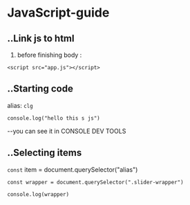 # JavaScript-guide

## ..Link js to html
1. before finishing body :
```
<script src="app.js"></script>
```
## ..Starting code 
alias: `clg`
```
console.log("hello this s js")
```
--you can see it in CONSOLE DEV TOOLS
## ..Selecting items
`const` item = document.querySelector("alias")
```
const wrapper = document.querySelector(".slider-wrapper")

console.log(wrapper)
```
